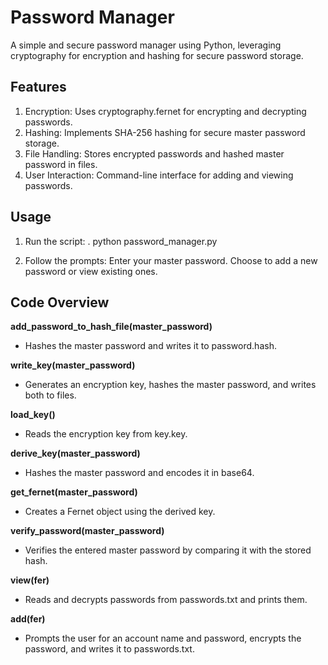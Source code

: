 # Password Manager
 
A simple and secure password manager using Python, leveraging cryptography for encryption and hashing for secure password storage.

## Features

1. Encryption: Uses cryptography.fernet for encrypting and decrypting passwords.
2. Hashing: Implements SHA-256 hashing for secure master password storage.
3. File Handling: Stores encrypted passwords and hashed master password in files.
4. User Interaction: Command-line interface for adding and viewing passwords.

## Usage
1. Run the script:
   . python password_manager.py

2. Follow the prompts:
   Enter your master password.
   Choose to add a new password or view existing ones.

## Code Overview
**add_password_to_hash_file(master_password)**
   - Hashes the master password and writes it to password.hash.

**write_key(master_password)**
   - Generates an encryption key, hashes the master password, and writes both to files.

**load_key()**
   - Reads the encryption key from key.key.

**derive_key(master_password)**
- Hashes the master password and encodes it in base64.

**get_fernet(master_password)**
- Creates a Fernet object using the derived key.

**verify_password(master_password)**
- Verifies the entered master password by comparing it with the stored hash.

**view(fer)**
- Reads and decrypts passwords from passwords.txt and prints them.

**add(fer)**
- Prompts the user for an account name and password, encrypts the password, and writes it to passwords.txt.
